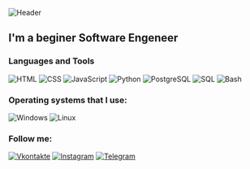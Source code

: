 ![Header](https://github.com/sheglovofficial/sheglovofficial/blob/main/assets/header.jpg)

## I'm a beginer Software Engeneer

### Languages and Tools

![HTML](https://img.shields.io/badge/-HTML-070c0f?style=for-the-badge&logo=html5)
![CSS](https://img.shields.io/badge/-CSS-070c0f?style=for-the-badge&logo=css3)
![JavaScript](https://img.shields.io/badge/-JavaScript-070c0f?style=for-the-badge&logo=javascript)
![Python](https://img.shields.io/badge/-Python-070c0f?style=for-the-badge&logo=Python)
![PostgreSQL](https://img.shields.io/badge/-PostgreSQL-070c0f?style=for-the-badge&logo=postgresql)
![SQL](https://img.shields.io/badge/-sql-070c0f?style=for-the-badge&logo=mysql)
![Bash](https://img.shields.io/badge/-Bash-070c0f?style=for-the-badge&logo=linux)

### Operating systems that I use:

![Windows](https://img.shields.io/badge/-Windows-070c0f?style=for-the-badge&logo=windows)
![Linux](https://img.shields.io/badge/-Linux-070c0f?style=for-the-badge&logo=linux)

### Follow me:

[![Vkontakte](https://img.shields.io/badge/-Vkontakte-070c0f?style=for-the-badge&logo=vk)](https://vk.com/sheglov_official)
[![Instagram](https://img.shields.io/badge/-Instagram-070c0f?style=for-the-badge&logo=instagram)](https://www.instagram.com/sheglov_official/)
[![Telegram](https://img.shields.io/badge/-Telegram-070c0f?style=for-the-badge&logo=telegram)](https://t.me/sheglov_official)
